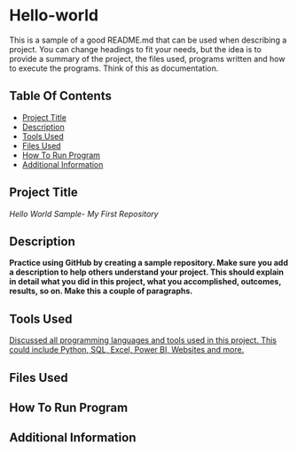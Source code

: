 # Hello-world

This is a sample of a good README.md that can be used when describing a project. You can change headings to fit your needs, but the idea is to provide a summary of the project, the files used, programs written and how to execute the programs. Think of this as documentation.   

## Table Of Contents 
- [Project Title](#Project-Title)  
- [Description](#Description)  
- [Tools Used](#Tools-Used)  
- [Files Used](#Files-Used)  
- [How To Run Program](#How-To-Run-Program)  
- [Additional Information](#Additional-Information)


 ## Project Title  
*Hello World Sample- My First Repository*   

  ## Description  
**Practice using GitHub by creating a sample repository. Make sure you add a description to help others understand your project. This should explain in detail what you did in this project, what you accomplished, outcomes, results, so on. Make this a couple of paragraphs.**    

  ## Tools Used   
<ins>Discussed all programming languages and tools used in this project. This could include Python, SQL, Excel, Power BI, Websites and more.</ins>  

  ## Files Used  

  ## How To Run Program  

  ## Additional Information   
